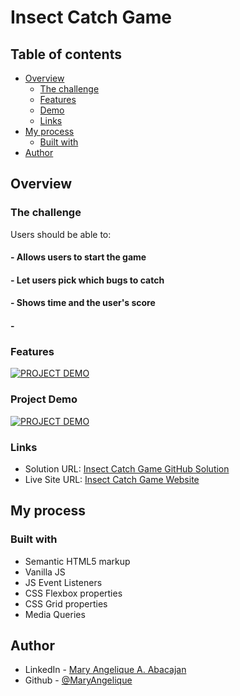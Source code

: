 # Insect Catch Game

## Table of contents

- [Overview](#overview)
  - [The challenge](#the-challenge)
  - [Features](#features)
  - [Demo](#project-demo)
  - [Links](#links)
- [My process](#my-process)
  - [Built with](#built-with)
- [Author](#author)

## Overview

### The challenge

Users should be able to:

#### - Allows users to start the game

#### - Let users pick which bugs to catch

#### - Shows time and the user's score

#### - 

### Features
[![PROJECT DEMO](https://dotcom.nlcdn.com/wp-content/uploads/2020/03/Product_Demo_Featured-1140x768@2x-80-min.jpg)](loom)

### Project Demo

[![PROJECT DEMO](https://dotcom.nlcdn.com/wp-content/uploads/2020/03/Product_Demo_Featured-1140x768@2x-80-min.jpg)](loom)

### Links

- Solution URL: [Insect Catch Game GitHub Solution](https://github.com/MaryAngelique/insect-catch-game)
- Live Site URL: [Insect Catch Game Website](https://fun-insect-catch-game.vercel.app/)
## My process

### Built with

- Semantic HTML5 markup
- Vanilla JS
- JS Event Listeners
- CSS Flexbox properties
- CSS Grid properties
- Media Queries

## Author

- LinkedIn - [Mary Angelique A. Abacajan](https://www.linkedin.com/in/mary-angelique-abacajan/)
- Github - [@MaryAngelique](https://www.github.com/MaryAngelique)

